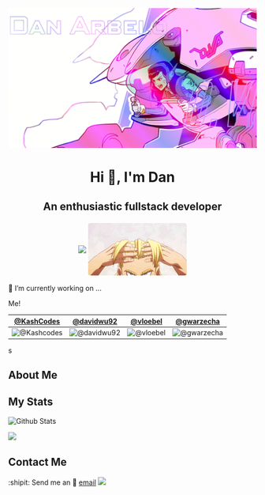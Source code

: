 


<a href="https://govepitr.github.io" target="_blank">
<img src="./Assets/images/D.Va.png">
</a>






<div align="center">
  <h1> Hi 👋, I'm Dan</h1>
    <h2>
      <p>An enthusiastic fullstack developer</p>
      <img src="https://weather-icon.journeyad.repl.co/@mesa?v=1" align="center"/>
      <img src="./Assets/images/Pillar.gif" align="center">
    </h2>
</div>

  

🔭 I’m currently working on ... 

  Me!


[@KashCodes](https://github.com/KashCodes) | [@davidwu92](https://github.com/davidwu92) | [@vloebel](https://github.com/vloebel) | [@gwarzecha](https://github.com/gwarzecha)
--- | --- | --- | ---
![@Kashcodes](https://avatars.githubusercontent.com/KashCodes?s=150&v=1) | ![@davidwu92](https://avatars.githubusercontent.com/davidwu92?s=150&v=1) | ![@vloebel](https://avatars.githubusercontent.com/vloebel?s=150&v=1) | ![@gwarzecha](https://avatars.githubusercontent.com/gwarzecha?s=150&v=1)

  
  s
  ## About Me
  

  

  

  


  ## My Stats
   
![Github Stats](https://github-readme-stats.govepitr.vercel.app/api?username=Govepitr&show_icons=true&bg_color=23,6dedfa,131240&title_color=000000&text_color=ffffff&icon_color=ffffff)

![](https://github-readme-stats.govepitr.vercel.app/api/top-langs?username=Govepitr&langs_count=6&layout=compact&bg_color=23,6dedfa,131240&title_color=000000&text_color=ffffff&icon_color=ffffff)
  








  ## Contact Me
  :shipit: Send me an 📜 [email](mailto:dan@arbelo.me) 
![](https://hit.yhype.me/github/profile?user_id=75289900)